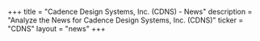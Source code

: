 +++
title = "Cadence Design Systems, Inc. (CDNS) - News"
description = "Analyze the News for Cadence Design Systems, Inc. (CDNS)"
ticker = "CDNS"
layout = "news"
+++

